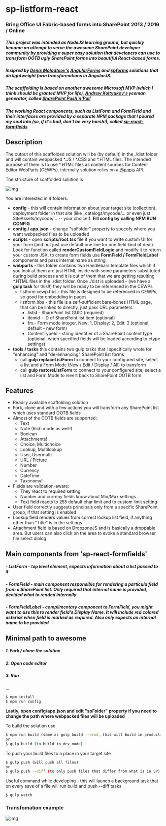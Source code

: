 # sp-listform-react


### Bring Office UI Fabric-based forms into SharePoint 2013 / 2016 / Online
##### This project was intended as NodeJS learning ground, but quickly became an attempt to serve the awesome SharePoint developer community by providing a super easy solution that developers can use to transform OOTB ugly SharePoint forms into beautiful React-based forms.


##### Insipred by [Denis Molodtsov's](https://github.com/zerg00s/) [AngularForms](https://github.com/Zerg00s/AngularForms) and [spforms](https://github.com/Zerg00s/spforms) solutions that do lightweight form transformations in AngularJS.
##### The scaffolding is based on another awesome Microsoft MVP (which I think should be granted MVP for life), [Andrew Koltyakov's](https://github.com/koltyakov) yeoman generator, called [SharePoint Push'n'Pull](https://github.com/koltyakov/generator-sppp)



##### The working React components, such as **ListForm and FormField** and their interfaces are provided by a separate NPM package that I poured my soul into (so, if it's bad, don't be very harsh!), called **[sp-react-formfields](https://npmjs.com/package/sp-react-formfields)**
## Description
The output of this scaffolded solution will be (by default) in the ./dist folder and will contain webpacked *.JS / *.CSS and *.HTML files. The intended purpose of them is to use *.HTML files as content sources for Contenr Editor WebParts (CEWPs). Internally solution relies on a [@pnpjs](https://github.com/pnp/pnpjs) API.

The structure of scaffolded solution is

![img](https://olegrumiancev.github.io/sp-listform-react/structure.JPG)

You are interested in 4 folders:
- **config** - this will contain information about your target site (collection), deployment folder in that site (like _catalogs/mycode/... or even just SiteAssets/mycode/... -- your choice!). **Fill config by calling NPM RUN CONFIG**
- **config / app.json** - change "spFolder" property to specofy where you want webpacked files to be uploaded
- **scripts** - open **scripts/root.tsx** file if you want to write custom UI for your form (and not just use default one line for one field kind of deal). Look for function called **renderCustomFieldLogic** and modify it to return your custom JSX. to create form fields use **FormField / FormFieldLabel** components and pass internal name as string.
- **webparts** - this folder contains two Handlebars template files which if you look at them are just HTML inside with some parameters substituted during build process and it is out of them that we are getting resulting *.HTML files in the ./dist folder. Once ./dist is uploaded - (we have a **gulp task** for this!!) they will be ready to be referenced in the CEWPs
   - listform.cewp.hbs - this file is designed to be referenced in CEWPs, so good for embedding in pages
   - listform.hbs - this file is a self-sufficient bare-bones HTML page, that can be linked to directly, just pass URL parameters
     - listid - SharePoint list GUID (required)
     - itemid - ID of SharePoint list item (optional)
     - fm - Form mode integer. New: 1, Display: 2, Edit: 3 (optional, default - new form)
     - ContentTypeId - string identifier of a SharePoint content type (optional, when specified fields will be loaded according to ctype settings)
- **tools / tasks**  this contains two gulp tasks that I specifically wrote for "enhancing" and "de-enhancing" SharePoint list forms
   - call **gulp replaceListForm** to connect to your configured site, select a list and a Form Mode (New / Edit / Display / All) to transform
   - call **gulp restoreListForm** to connect to your configured site, select a list and Form Mode to revert back to SharePoint OOTB form

## Features
  - Readily available scaffolding solution
  - Fork, clone and with a few actions you will transform any SharePoint list which uses standard OOTB fields
  - Almost of the OOTB fields are supported:
    - Text
    - Note (Rich mode as well!)
    - Boolean
    - Attachments!
    - Choice, Multichoice
    - Lookup, Multilookup
    - User, Usermulti
    - URL / Picture
    - Number
    - Currency
    - DateTime
    - Taxonomy!
 - Fields are validation-aware:
   - They react to required setting
   - Number and curreny fields know about Min/Max settings
   - Text field reacts to 255 default char limit and to custom limit setting
  - User field correctly suggests principals only from a specific SharePoint group, if that setting is enabled
  - Lookup field renders values from correct lookup list field, if anything other than "Title" is in the settings
  - Attachment field is based on DropzoneJS and is basically a droppable area. But users can also click on the area to evoke a standard browser file select dialog


## Main components from 'sp-react-formfields'

##### - ListForm - top level element, expects information about a list passed to it
##### - FormField - main component responsible for rendering a particula field from a SharePoint list. Only required that internal name is provided, decided what to rended internally
##### - FormFieldLabel - complimentary component to FormField, you might want to use this to render field's Display Name. It will include red colored asterisk when field is marked as required. Also only expects an internal name to be provided


## Minimal path to awesome

##### 1. Fork / clone the solution
##### 2. Open code editor
##### 3. Run
...
```sh
$ npm install
$ npm run config
```
**Lastly, open config/app.json and edit "spFolder" property if you need to change the path where webpacked files will be uploaded**


To build the solution use

```sh
$ npm run build (same as gulp build --prod, this will build in production mode)
or
$ gulp build (to build in dev mode)
```

To push your build files to a place in your target site
```sh
$ gulp push (will push all files)
or
$ gulp push --diff (to only push files that differ from what is in SP)
```

Useful command while developing - this will launch a background task that on every save of a file will run
build and push --diff tasks
```sh
$ gulp watch
```

### Transfomation example
![img](https://olegrumiancev.github.io/sp-listform-react/transform.gif)

